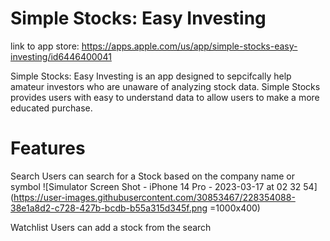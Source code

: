# Simple Stocks: Easy Investing

link to app store: https://apps.apple.com/us/app/simple-stocks-easy-investing/id6446400041

Simple Stocks: Easy Investing is an app designed to sepcifcally help amateur investors who are unaware of analyzing stock data. Simple Stocks provides users with easy to understand data to allow users to make a more educated purchase. 

# Features

Search
Users can search for a Stock based on the company name or symbol
![Simulator Screen Shot - iPhone 14 Pro - 2023-03-17 at 02 32 54](https://user-images.githubusercontent.com/30853467/228354088-38e1a8d2-c728-427b-bcdb-b55a315d345f.png =1000x400)


Watchlist
Users can add a stock from the search
